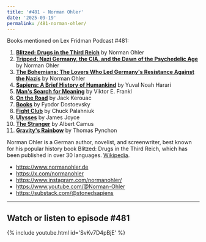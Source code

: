 ```yaml
---
title: '#481 - Norman Ohler'
date: '2025-09-19'
permalink: /481-norman-ohler/
---
```


Books mentioned on Lex Fridman Podcast #481:

1. <b><a href="https://amzn.to/486ztuO" target="_blank" rel="sponsored noopener noreferrer">Blitzed: Drugs in the Third Reich</a></b> by Norman Ohler
2. <b><a href="https://amzn.to/42LsgfY" target="_blank" rel="sponsored noopener noreferrer">Tripped: Nazi Germany, the CIA, and the Dawn of the Psychedelic Age</a></b> by Norman Ohler
3. <b><a href="https://amzn.to/4mYlV8t" target="_blank" rel="sponsored noopener noreferrer">The Bohemians: The Lovers Who Led Germany's Resistance Against the Nazis</a></b> by Norman Ohler
4. <b><a href="https://amzn.to/4nMmwdS" target="_blank" rel="sponsored noopener noreferrer">Sapiens: A Brief History of Humankind</a></b> by Yuval Noah Harari
5. <b><a href="https://amzn.to/4nk3KuE" target="_blank" rel="sponsored noopener noreferrer">Man's Search for Meaning</a></b> by Viktor E. Frankl
6. <b><a href="https://amzn.to/4nYDWUZ" target="_blank" rel="sponsored noopener noreferrer">On the Road</a></b> by Jack Kerouac
7. <b><a href="https://amzn.to/42Uuqdb" target="_blank" rel="sponsored noopener noreferrer">Books</a></b> by Fyodor Dostoevsky
8. <b><a href="https://amzn.to/4gIwISp" target="_blank" rel="sponsored noopener noreferrer">Fight Club</a></b> by Chuck Palahniuk
9. <b><a href="https://amzn.to/4mDN682" target="_blank" rel="sponsored noopener noreferrer">Ulysses</a></b> by James Joyce
10. <b><a href="https://amzn.to/4mEMCP9" target="_blank" rel="sponsored noopener noreferrer">The Stranger</a></b> by Albert Camus
11. <b><a href="https://amzn.to/4nUbGTp" target="_blank" rel="sponsored noopener noreferrer">Gravity's Rainbow</a></b> by Thomas Pynchon

<!--more-->

Norman Ohler is a German author, novelist, and screenwriter, best known for his popular history book Blitzed: Drugs in the Third Reich, which has been published in over 30 languages. <a href="https://en.wikipedia.org/wiki/Norman_Ohler" target="_blank">Wikipedia</a>.

- <a href="https://www.normanohler.de" target="_blank">https://www.normanohler.de</a>
- <a href="https://x.com/normanohler" target="_blank">https://x.com/normanohler</a>
- <a href="https://www.instagram.com/normanohler/" target="_blank">https://www.instagram.com/normanohler/</a>
- <a href="https://www.youtube.com/@Norman-Ohler" target="_blank">https://www.youtube.com/@Norman-Ohler</a>
- <a href="https://substack.com/@stonedsapiens" target="_blank">https://substack.com/@stonedsapiens</a>

- - - - - -

## Watch or listen to episode #481

{% include youtube.html id='SvKv7D4pBjE' %}